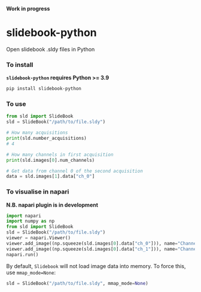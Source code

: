 **Work in progress**
# slidebook-python
Open slidebook .sldy files in Python

### To install
**`slidebook-python` requires Python >= 3.9**
```bash
pip install slidebook-python
```

### To use
```python
from sld import SlideBook
sld = SlideBook("/path/to/file.sldy")

# How many acquisitions
print(sld.number_acquisitions)
# 4

# How many channels in first acquisition
print(sld.images[0].num_channels)

# Get data from channel 0 of the second acquisition
data = sld.images[1].data["ch_0"]
```

### To visualise in napari
**N.B. napari plugin is in development**
```python
import napari
import numpy as np
from sld import SlideBook
sld = SlideBook("/path/to/file.sldy")
viewer = napari.Viewer()
viewer.add_image((np.squeeze(sld.images[0].data["ch_0"])), name="Channel 0")
viewer.add_image((np.squeeze(sld.images[0].data["ch_1"])), name="Channel 1")
napari.run()
```


By default, `Slidebook` will not load image data into memory. To force this, use `mmap_mode=None`:
```python
sld = SlideBook("/path/to/file.sldy", mmap_mode=None)
```
